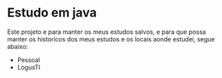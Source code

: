 # Estudo em java

Este projeto e para manter os meus estudos salvos, e para que possa manter os historicos dos meus estudos e os locais aonde estudei, segue abaixo:

 * Pessoal
 * LogusTI
